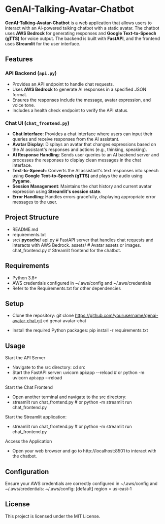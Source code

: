 # GenAI-Talking-Avatar-Chatbot

**GenAI-Talking-Avatar-Chatbot** is a web application that allows users to interact with an AI-powered talking chatbot with a static avatar. The chatbot uses **AWS Bedrock** for generating responses and **Google Text-to-Speech (gTTS)** for voice output. The backend is built with **FastAPI**, and the frontend uses **Streamlit** for the user interface.

## Features

### API Backend (`api.py`)
- Provides an API endpoint to handle chat requests.
- Uses **AWS Bedrock** to generate AI responses in a specified JSON format.
- Ensures the responses include the message, avatar expression, and voice tone.
- Includes a health check endpoint to verify the API status.

### Chat UI (`chat_frontend.py`)
- **Chat Interface**: Provides a chat interface where users can input their queries and receive responses from the AI assistant.
- **Avatar Display**: Displays an avatar that changes expressions based on the AI assistant's responses and actions (e.g., thinking, speaking).
- **AI Response Handling**: Sends user queries to an AI backend server and processes the responses to display clean messages in the chat interface.
- **Text-to-Speech**: Converts the AI assistant's text responses into speech using **Google Text-to-Speech (gTTS)** and plays the audio using **Pygame**.
- **Session Management**: Maintains the chat history and current avatar expression using **Streamlit's session state**.
- **Error Handling**: Handles errors gracefully, displaying appropriate error messages to the user.

## Project Structure
- README.md
- requirements.txt
- src/
    __pycache__/
    api.py          # FastAPI server that handles chat requests and interacts with AWS Bedrock.
    assets/         # Avatar assets or images.
    chat_frontend.py # Streamlit frontend for the chatbot.

## Requirements
- Python 3.8+
- AWS credentials configured in ~/.aws/config and ~/.aws/credentials
- Refer to the Requirements.txt for other dependencies

## Setup
- Clone the repository:
    git clone https://github.com/yourusername/genai-avatar-chat.git
    cd genai-avatar-chat

- Install the required Python packages:
    pip install -r requirements.txt

## Usage
Start the API Server
- Navigate to the src directory:
    cd src
- Start the FastAPI server:
    uvicorn api:app --reload # or python -m uvicorn api:app --reload

Start the Chat Frontend
- Open another terminal and navigate to the src directory:
- streamlit run chat_frontend.py # or python -m streamlit run chat_frontend.py

Start the Streamlit application:
- streamlit run chat_frontend.py # or python -m streamlit run chat_frontend.py

Access the Application
- Open your web browser and go to http://localhost:8501 to interact with the chatbot.

## Configuration
Ensure your AWS credentials are correctly configured in ~/.aws/config and ~/.aws/credentials:
~/.aws/config:
[default]
region = us-east-1

## License
This project is licensed under the MIT License.


